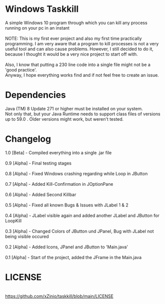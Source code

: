 # Windows Taskkill
A simple Windows 10 program through which you can kill any process running on your pc in an instant\
\
NOTE: This is my first ever project and also my first time practically programming. I am very aware that a program to kill processes is not a very useful tool and can also cause problems. However, I still decided to do it, because I thought it would be a very nice project to start off with. \
\
Also, I know that putting a 230 line code into a single file might not be a 'good practice'.\
Anyway, I hope everything works find and if not feel free to create an issue.
# Dependencies
Java (TM) 8 Update 271 or higher must be installed on your system.\
Not only that, but your Java Runtime needs to support class files of versions up to 59.0 .
Older versions might work, but weren't tested.
# Changelog
1.0 [Beta] - Compiled everything into a single .jar file\
\
0.9 [Alpha] - Final testing stages\
\
0.8 [Alpha] - Fixed Windows crashing regarding while Loop in JButton\
\
0.7 [Alpha] - Added Kill-Confirmation in JOptionPane\
\
0.6 [Alpha] - Added Second Killbar\
\
0.5 [Alpha] - Fixed all known Bugs & Issues with JLabel 1 & 2\
\
0.4 [Alpha] - JLabel visible again and added another JLabel and JButton for LoopKill\
\
0.3 [Alpha] - Changed Colors of JButton und JPanel, Bug with JLabel not being visible occured\
\
0.2 [Alpha] - Added Icons, JPanel and JButton  to 'Main.java'\
\
0.1 [Alpha] - Start of the project, added the JFrame in the Main.java
# LICENSE
\
https://github.com/xZinio/taskkill/blob/main/LICENSE
